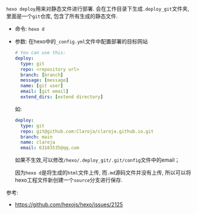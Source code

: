 
`hexo deploy`用来对静态文件进行部署. 会在工作目录下生成`.deploy_git`文件夹, 里面是一个`git`仓库, 包含了所有生成的静态文件.


- 命令: `hexo d`
- 参数: 在hexo中的`_config.yml`文件中配置部署的目标网站

  ```yml
  # You can use this:
  deploy:
    type: git
    repo: <repository url>
    branch: [branch]
    message: [message]
    name: [git user]
    email: [git email]
    extend_dirs: [extend directory]
  ```

  如:
  ```yml
  deploy:
    type: git
    repo: git@github.com:Claroja/claroja.github.io.git
    branch: main
    name: claroja
    email: 63183535@qq.com
  ```

  如果不生效,可以修改`/hexo/.deploy_git/.git/config`文件中的email；

  因为`hexo d`是将生成的`html`文件上传, 而`.md`源码文件并没有上传, 所以可以将hexo工程文件新创建一个`source`分支进行保存.

参考:
- https://github.com/hexojs/hexo/issues/2125
